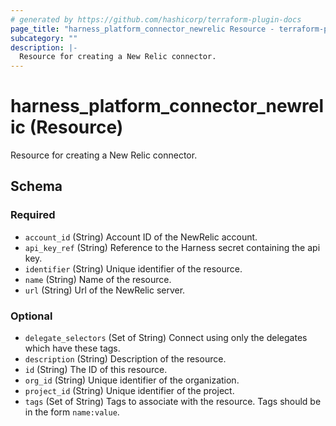 ```yaml
---
# generated by https://github.com/hashicorp/terraform-plugin-docs
page_title: "harness_platform_connector_newrelic Resource - terraform-provider-harness"
subcategory: ""
description: |-
  Resource for creating a New Relic connector.
---
```


# harness_platform_connector_newrelic (Resource)

Resource for creating a New Relic connector.



<!-- schema generated by tfplugindocs -->
## Schema

### Required

- `account_id` (String) Account ID of the NewRelic account.
- `api_key_ref` (String) Reference to the Harness secret containing the api key.
- `identifier` (String) Unique identifier of the resource.
- `name` (String) Name of the resource.
- `url` (String) Url of the NewRelic server.

### Optional

- `delegate_selectors` (Set of String) Connect using only the delegates which have these tags.
- `description` (String) Description of the resource.
- `id` (String) The ID of this resource.
- `org_id` (String) Unique identifier of the organization.
- `project_id` (String) Unique identifier of the project.
- `tags` (Set of String) Tags to associate with the resource. Tags should be in the form `name:value`.



